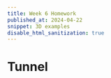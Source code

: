 ```yaml
---
title: Week 6 Homework
published_at: 2024-04-22
snippet: 3D examples
disable_html_sanitization: true
---
```


# Tunnel

<!-- <!DOCTYPE html>
<!-- https://discourse.threejs.org/t/how-to-create-a-segmented-tube/51229/2 -->
<!-- https://codepen.io/boytchev/pen/poxpGZN --> 
<!-- <head>
  <title>ExtrudedTubeWithHoles</title>
  <meta charset="utf-8" />
<style>
    body{
    overflow: hidden;
    margin: 0;
    text-align: center;
    }
  </style>
</head>
<body> </body> -->

<canvas id="Tunnel"></canvas>

<script type="module">

// @author PavelBoytchev

import { three } from '/script/three.min.js';
import * as THREE from "three";
import { ParametricGeometry } from '/script/ParametricGeometry.js';

// general setup of environment

var scene = new THREE.Scene();
    scene.background = new THREE.Color( 'gainsboro' );

var camera = new THREE.PerspectiveCamera( 30, innerWidth/innerHeight );
    camera.position.set( 0, 20, 40 );
    camera.lookAt( scene.position );

var renderer = new THREE.WebGLRenderer( {antialias: true} );
    renderer.setSize( innerWidth, innerHeight );
    renderer.setAnimationLoop( animationLoop );
    document.body.appendChild( renderer.domElement );
			
window.addEventListener( "resize", (event) => {
    camera.aspect = innerWidth/innerHeight;
    camera.updateProjectionMatrix( );
    renderer.setSize( innerWidth, innerHeight );
});

var hemisphereLight = new THREE.HemisphereLight( 'crimson', 'yellow', 0.3 );
    scene.add( hemisphereLight );

var light = new THREE.PointLight( 'white', 0.7 );
    scene.add( light );


// next comment


// a curve for the tube trajectory

function trajectory ( u, target )
{
		u *= 2*Math.PI;
				
		target.set( 
				5*Math.sin(2*u) - 4*Math.cos(1*u), 
				1*Math.sin(7*u) + 2*Math.sin(4*u), 
				11*Math.cos(1*u) + 4*Math.sin(2*u)
		);
}


// texture

var map = new THREE.TextureLoader().load( 'data:image/png;base64,iVBORw0KGgoAAAANSUhEUgAAACAAAAACCAMAAAAOwC77AAAABlBMVEUAAAD/1iGA9P/lAAAAEElEQVQIW2NkQAOMBPgYAgAA5gAF95+gaQAAAABJRU5ErkJggg==' );
		map.repeat.set( 200, 1 );
		map.wrapS = THREE.RepeatWrapping;


// building the tube



// a function that generates a function for a circular
// segment from angle FROM to angle TO (in degrees)

var normal = new THREE.Vector3(),
		tangent = new THREE.Vector3();

function arcPoint( from, to, radius=1 )
{
	return function ( u, v, target )
	{
			trajectory( u, target );
			trajectory( u+0.001, tangent );
	
			tangent.sub( target );
			normal.set( -tangent.z, 0, tangent.x );
			normal.normalize( );

			v = THREE.MathUtils.mapLinear( v, 0, 1, Math.PI*from/180, Math.PI*to/180 );
			target.addScaledVector( normal, radius*Math.cos(v) );
			target.y += radius*Math.sin(v);
	}
}


// generate 4 segments of the tube

// the floor of the tube has precision 1, so it is drawn as a flat surface
var floor = new THREE.Mesh(
				new ParametricGeometry( arcPoint(230,310), 500, 1 ),
				new THREE.MeshLambertMaterial( {side: THREE.DoubleSide, map: map})
		);


// left wall is from 140 to 220 degrees
var wallLeft = new THREE.Mesh(
				new ParametricGeometry( arcPoint(140,220), 500, 15 ),
				new THREE.MeshLambertMaterial( {side: THREE.DoubleSide, map: map})
		);


// right wall is from -40 to 40 degrees
var wallRight = new THREE.Mesh(
				new ParametricGeometry( arcPoint(-40,40), 500, 15 ),
				new THREE.MeshLambertMaterial( {side: THREE.DoubleSide, map: map})
		);

// ceiling is from 50 to 130 degrees
var ceiling = new THREE.Mesh(
				new ParametricGeometry( arcPoint(50,130), 500, 15 ),
				new THREE.MeshLambertMaterial( {side: THREE.DoubleSide, map: map})
		);

			
scene.add( floor, wallLeft, wallRight, ceiling );



// animation loop

function animationLoop( t )
{  
		// move the camera long the tube
		trajectory( t/20000, camera.position );
		trajectory( t/20000+0.05, tangent );
		tangent.y -= 0.2;
		camera.lookAt( tangent );
	
		light.position.copy( camera.position );
    renderer.render( scene, camera );
}

</script>
</html>